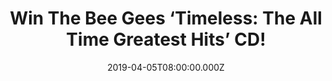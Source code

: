 ---
campaign-uuid: "c-f60a8396-a758-4714-b482-ebc385085aeb"
type: "Competition"
category: "Music"
date: "2019-04-05T08:00:00.000Z"
end-date: "2019-05-05T22:59:00.000Z"
disable-form: false
is_promoted: false
has_entry_page: true
title: "Win The Bee Gees ‘Timeless: The All Time Greatest Hits’ CD!"
competition-description: "<p>‘Timeless: The All Time Greatest Hits’ is the new career-spanning\
  \ collection of top hits by one of music’s most legendary and acclaimed groups,\
  \ the Bee Gees. We are giving away a copy of this work of art to one lucky members\
  \ to win and enjoy all of Bee Gees favourite songs.</p>\n<p>Want it? Click below\
  \ for a chance to win.</p>\n"
hero-header: "Win The Bee Gees ‘Timeless: The All Time Greatest Hits’ CD!"
terms-confirmation: "N/A"
banner-img: "https://assets.expresslyapp.com/asset-003128dd-cf56-44ed-acdf-9ac46a309217.jpg"
logo-left-href: "http://club.expressly.io"
logo-left-image: "https://assets.expresslyapp.com/asset-6c27fac6-cc70-46ff-8d31-c5d1266335a3.jpg"
logo-left-title: "Expressly Club"
bg-image-hero: "https://assets.expresslyapp.com/asset-e546e321-672c-4de9-b48e-2777ebe1ff06.jpg"
bg-image-first: "https://assets.expresslyapp.com/asset-205c7334-e67f-4ff0-892c-b27f1a39056e.jpg"
section1-content: "<p>‘Timeless: The All-Time Greatest Hits’ is the new career-spanning\
  \ collection of top hits by one of music’s most legendary and acclaimed groups,\
  \ the Bee Gees. It features 21 tracks personally selected by Bee Gees co-founder\
  \ Barry Gibb and sequenced in chronological order.</p>\n<p>The CD and digital collection\
  \ spans decades of Bee Gees smash hits, from their first Australian chart-topper,\
  \ 1966’s ‘Spicks and Specks’ to ‘How Deep Is Your Love’, ‘Night Fever’, and ‘Stayin’\
  \ Alive’ from ‘Saturday Night Fever’ to 1987’s UK Number One single ‘You Win Again’\
  .</p>\n<p>Such a great masterpiece you should not miss! Enter the form below for\
  \ a chance to win The Bee Gees ‘Timeless: The All Time Greatest Hits’ CD now!</p>\n"
entry-title: "Win The Bee Gees ‘Timeless: The All Time Greatest Hits’ CD!"
entry-content: "<p>Enter the draw to the Bee Gees ‘Timeless: The All Time Greatest\
  \ Hits’ CD\nby entering below before 23:59 on 4th of May 2019.</p>\n"
has-winner: false
prize-description: "The Bee Gees ‘Timeless: The All Time Greatest Hits’ CD."
special-conditions: "Multiple entries are allowed up to one every day.\r\nThis competition\
  \ is also available on: https://aaa.nme.com/competitions/\r\nbee-gees-compilation-cd-giveaway"
country-restrictions:
- "GB"
---